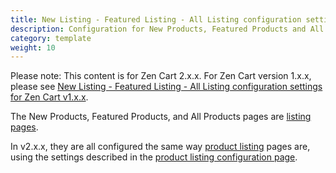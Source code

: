 ```yaml
---
title: New Listing - Featured Listing - All Listing configuration settings
description: Configuration for New Products, Featured Products and All Products pages 
category: template 
weight: 10
---
```


Please note: This content is for Zen Cart 2.x.x.  For Zen Cart version 1.x.x, please see [New Listing - Featured Listing - All Listing configuration settings for Zen Cart v1.x.x](/user/template/new_featured_all_listing_page_configuration_v1/).

The New Products, Featured Products, and All Products pages 
are [listing pages](/user/storefront_pages/listing_pages/).  

In v2.x.x, they are all configured the same way [product listing](/user/storefront_pages/product_listing/) pages are, using the settings described in the [product listing configuration page](/user/template/product_listing_page_configuration/). 
